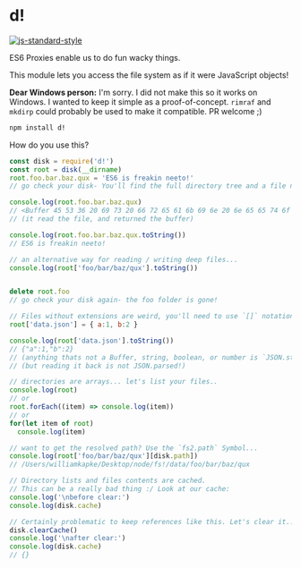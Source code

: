 d!
===
[![js-standard-style](https://cdn.rawgit.com/feross/standard/master/badge.svg)](https://github.com/feross/standard)

ES6 Proxies enable us to do fun wacky things.

This module lets you access the file system as if it were JavaScript objects!

**Dear Windows person:** I'm sorry. I did not make this so it works on Windows. I wanted to keep it
simple as a proof-of-concept. `rimraf` and `mkdirp` could probably be used to make it compatible.
PR welcome ;)

```bash
npm install d!
```

How do you use this?

```javascript
const disk = require('d!')
const root = disk(__dirname)
root.foo.bar.baz.qux = 'ES6 is freakin neeto!'
// go check your disk- You'll find the full directory tree and a file named `qux`

console.log(root.foo.bar.baz.qux)
// <Buffer 45 53 36 20 69 73 20 66 72 65 61 6b 69 6e 20 6e 65 65 74 6f 21>
// (it read the file, and returned the buffer)

console.log(root.foo.bar.baz.qux.toString())
// ES6 is freakin neeto!

// an alternative way for reading / writing deep files...
console.log(root['foo/bar/baz/qux'].toString())


delete root.foo
// go check your disk again- the foo folder is gone!

// Files without extensions are weird, you'll need to use `[]` notation..
root['data.json'] = { a:1, b:2 }

console.log(root['data.json'].toString())
// {"a":1,"b":2}
// (anything thats not a Buffer, string, boolean, or number is `JSON.stringify`ed)
// (but reading it back is not JSON.parsed!)

// directories are arrays... let's list your files..
console.log(root)
// or
root.forEach((item) => console.log(item))
// or
for(let item of root)
  console.log(item)

// want to get the resolved path? Use the `fs2.path` Symbol...
console.log(root['foo/bar/baz/qux'][disk.path])
// /Users/williamkapke/Desktop/node/fs!/data/foo/bar/baz/qux

// Directory lists and files contents are cached.
// This can be a really bad thing :/ Look at our cache:
console.log('\nbefore clear:')
console.log(disk.cache)

// Certainly problematic to keep references like this. Let's clear it...
disk.clearCache()
console.log('\nafter clear:')
console.log(disk.cache)
// {}

```

